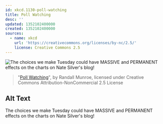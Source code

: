 ```yaml
---
id: xkcd.1130-poll-watching
title: Poll Watching
desc: ''
updated: 1352102400000
created: 1352102400000
sources:
  - name: xkcd
    url: 'https://creativecommons.org/licenses/by-nc/2.5/'
    license: Creative Commons 2.5
---
```

![The choices we make Tuesday could have MASSIVE and PERMANENT effects on the charts on Nate Silver's blog!](https://imgs.xkcd.com/comics/poll_watching.png)
> "[Poll Watching](https://xkcd.com/1130/)", by Randall Munroe, licensed under Creative Commons Attribution-NonCommercial 2.5 License

## Alt Text
The choices we make Tuesday could have MASSIVE and PERMANENT effects on the charts on Nate Silver's blog!
